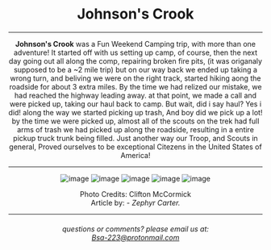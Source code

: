 <h1>Johnson's Crook</h1>

  <hr>

<strong>Johnson's Crook</strong> was a Fun Weekend Camping trip, with more than one adventure! It started off with us setting up camp, of course, then the next day going out all 
along the comp, repairing broken fire pits, (it was origanaly supposed to be a ~2 mile trip) but on our way back we ended up taking a wrong turn, and beliving we were on the right track,
started hiking aong the roadside for about 3 extra miles. By the time we had relized our mistake, we had reached the highway leading away. at that point, we made a call and were picked up, taking our haul back to 
camp. But wait, did i say haul? Yes i did! along the way we started picking up trash, And boy did we pick up a lot! by the time we were picked up, almost all of the scouts on the trek 
had full arms of trash we had picked up along the roadside, resulting in a entire pickup truck trunk being filled. Just another way our Troop, and Scouts in general, Proved ourselves
to be exceptional Citezens in the United States of America!

<hr>

![image](https://github.com/Troop223/troop223.github.io/assets/168667435/3bfe890e-6264-483c-8967-a00785cc4428)
![image](https://github.com/Troop223/troop223.github.io/assets/168667435/ea2ea25b-159e-4c7d-923e-029e30f8fd1e)
![image](https://github.com/Troop223/troop223.github.io/assets/168667435/610eaf04-b8b5-4c64-9c70-ad5b53f3c273)
![image](https://github.com/Troop223/troop223.github.io/assets/168667435/cfef3b66-fa12-458c-bc7f-2dd38dc6a1f4)
![image](https://github.com/Troop223/troop223.github.io/assets/168667435/09dd50f4-9ce0-4e97-b32d-87b6fdaafe0c)

Photo Credits: Clifton McCormick
<br>
Article by:<em> - Zephyr Carter.</em>
<hr>

 <h6>
   
   questions or comments? please email us at:  
<a href="mailto:Bsa-223@protonmail.com">Bsa-223@protonmail.com </a>

</h6>

<style>

body{

text-align: center;

}

  .flexbox-item{

    width: 100%;
    background-color: #2b2b2e;
    margin: 0%;
  }

.flexbox-CONTACT {

  min-height: 500px;
  
}
  
</style>
